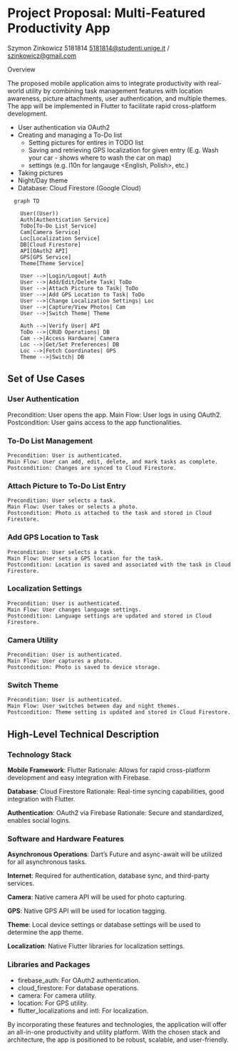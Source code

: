 # Project Proposal: Multi-Featured Productivity App

Szymon Zinkowicz 5181814 <5181814@studenti.unige.it> / <szinkowicz@gmail.com>

Overview

The proposed mobile application aims to integrate productivity with real-world utility by combining task management features with location awareness, picture attachments, user authentication, and multiple themes. The app will be implemented in Flutter to facilitate rapid cross-platform development.

- User authentication via OAuth2
- Creating and managing a To-Do list
  - Setting pictures for entires in TODO list
  - Saving and retrieving GPS localization for given entry (E.g. Wash your car - shows where to wash the car on map)
  - settings (e.g. l10n for langauge <English, Polish>, etc.)
- Taking pictures
- Night/Day theme
- Database: Cloud Firestore (Google Cloud)

```mermaid
  graph TD

    User((User))
    Auth[Authentication Service]
    ToDo[To-Do List Service]
    Cam[Camera Service]
    Loc[Localization Service]
    DB[Cloud Firestore]
    API[OAuth2 API]
    GPS[GPS Service]
    Theme[Theme Service]
    
    User -->|Login/Logout| Auth
    User -->|Add/Edit/Delete Task| ToDo
    User -->|Attach Picture to Task| ToDo
    User -->|Add GPS Location to Task| ToDo
    User -->|Change Localization Settings| Loc
    User -->|Capture/View Photos| Cam
    User -->|Switch Theme| Theme
    
    Auth -->|Verify User| API
    ToDo -->|CRUD Operations| DB
    Cam -->|Access Hardware| Camera
    Loc -->|Get/Set Preferences| DB
    Loc -->|Fetch Coordinates| GPS
    Theme -->|Switch| DB
```

## Set of Use Cases

### User Authentication

Precondition: User opens the app.
Main Flow: User logs in using OAuth2.
Postcondition: User gains access to the app functionalities.

### To-Do List Management

    Precondition: User is authenticated.
    Main Flow: User can add, edit, delete, and mark tasks as complete.
    Postcondition: Changes are synced to Cloud Firestore.

### Attach Picture to To-Do List Entry

    Precondition: User selects a task.
    Main Flow: User takes or selects a photo.
    Postcondition: Photo is attached to the task and stored in Cloud Firestore.

### Add GPS Location to Task

    Precondition: User selects a task.
    Main Flow: User sets a GPS location for the task.
    Postcondition: Location is saved and associated with the task in Cloud Firestore.

### Localization Settings

    Precondition: User is authenticated.
    Main Flow: User changes language settings.
    Postcondition: Language settings are updated and stored in Cloud Firestore.

### Camera Utility

    Precondition: User is authenticated.
    Main Flow: User captures a photo.
    Postcondition: Photo is saved to device storage.

### Switch Theme

    Precondition: User is authenticated.
    Main Flow: User switches between day and night themes.
    Postcondition: Theme setting is updated and stored in Cloud Firestore.

## High-Level Technical Description

### Technology Stack

**Mobile Framework**: Flutter
    Rationale: Allows for rapid cross-platform development and easy integration with Firebase.

**Database**: Cloud Firestore
    Rationale: Real-time syncing capabilities, good integration with Flutter.

**Authentication**: OAuth2 via Firebase
    Rationale: Secure and standardized, enables social logins.

### Software and Hardware Features

**Asynchronous Operations**: Dart’s Future and async-await will be utilized for all asynchronous tasks.

**Internet**: Required for authentication, database sync, and third-party services.

**Camera**: Native camera API will be used for photo capturing.

**GPS**: Native GPS API will be used for location tagging.

**Theme**: Local device settings or database settings will be used to determine the app theme.

**Localization**: Native Flutter libraries for localization settings.

### Libraries and Packages

- firebase_auth: For OAuth2 authentication.
- cloud_firestore: For database operations.
- camera: For camera utility.
- location: For GPS utility.
- flutter_localizations and intl: For localization.

By incorporating these features and technologies, the application will offer an all-in-one productivity and utility platform. With the chosen stack and architecture, the app is positioned to be robust, scalable, and user-friendly.
